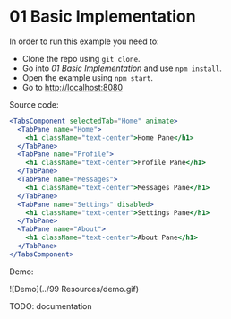 # 01 Basic Implementation

In order to run this example you need to:

- Clone the repo using `git clone`.
- Go into *01 Basic Implementation* and use `npm install`.
- Open the example using `npm start`.
- Go to [http://localhost:8080](http://localhost:8080)

Source code:
```jsx
<TabsComponent selectedTab="Home" animate>
  <TabPane name="Home">
    <h1 className="text-center">Home Pane</h1>
  </TabPane>
  <TabPane name="Profile">
    <h1 className="text-center">Profile Pane</h1>
  </TabPane>
  <TabPane name="Messages">
    <h1 className="text-center">Messages Pane</h1>
  </TabPane>
  <TabPane name="Settings" disabled>
    <h1 className="text-center">Settings Pane</h1>
  </TabPane>
  <TabPane name="About">
    <h1 className="text-center">About Pane</h1>
  </TabPane>
</TabsComponent>
```

Demo:

![Demo](../99 Resources/demo.gif)

TODO: documentation
